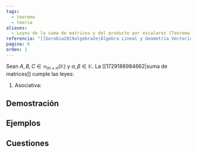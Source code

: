 ```yaml
---
tags:
  - teorema
  - teoria
aliases:
  - Leyes de la suma de matrices y del producto por escalares (Teorema 1.2)
referencia: "[[borobia2019algebra2e|Álgebra Lineal y Geometría Vectorial (2a ed)]]"
pagina: 6
orden: 1
---
```

Sean $A, B, C \in \mathfrak{m}_{m \times n}(\mathbb{K})$ y $\alpha, \beta \in \mathbb{K}$. La [[1729188984662|suma de matrices]] cumple las leyes:
1. Asociativa: 

## Demostración

## Ejemplos

## Cuestiones
